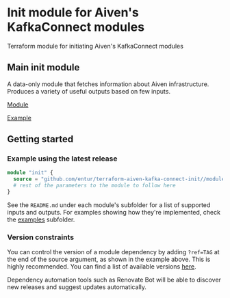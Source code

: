 # Init module for Aiven's KafkaConnect modules

Terraform module for initiating Aiven's KafkaConnect modules

## Main init module

A data-only module that fetches information about Aiven infrastructure.
Produces a variety of useful outputs based on few inputs.

[Module](modules/init)

[Example](examples/init/main.tf)

## Getting started

<!-- ci: x-release-please-start-version -->

### Example using the latest release

```terraform
module "init" {
  source = "github.com/entur/terraform-aiven-kafka-connect-init//modules/init?ref=v1.1.3"
  # rest of the parameters to the module to follow here
}
```

<!-- ci: x-release-please-end -->

See the `README.md` under each module's subfolder for a list of supported inputs and outputs. For examples showing how
they're implemented, check the [examples](examples) subfolder.

### Version constraints

You can control the version of a module dependency by adding `?ref=TAG` at the end of the source argument, as shown in
the example above. This is highly recommended. You can find a list of available
versions [here](https://github.com/entur/terraform-aiven-kafka-connect-init/releases).

Dependency automation tools such as Renovate Bot will be able to discover new releases and suggest updates
automatically.
